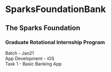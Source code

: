 # SparksFoundationBank
## The Sparks Foundation <br />
### Graduate Rotational Internship Program <br />
Batch - Jan21 <br />
App Development - iOS <br />
Task 1 - Basic Banking App
